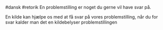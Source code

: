 #dansk #retorik 
En problemstilling er noget du gerne vil have svar på.

En kilde kan hjælpe os med at få svar på vores problemstilling, når du for svar kalder man det en kildebelyser problemstillingen
